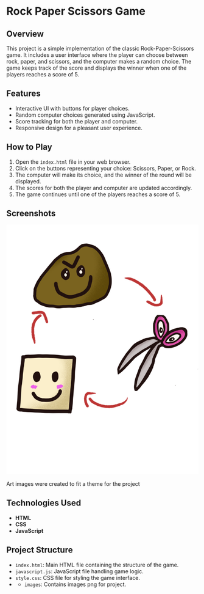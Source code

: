 # Rock Paper Scissors Game

## Overview

This project is a simple implementation of the classic Rock-Paper-Scissors game. It includes a user interface where the player can choose between rock, paper, and scissors, and the computer makes a random choice. The game keeps track of the score and displays the winner when one of the players reaches a score of 5.

## Features

- Interactive UI with buttons for player choices.
- Random computer choices generated using JavaScript.
- Score tracking for both the player and computer.
- Responsive design for a pleasant user experience.

## How to Play

1. Open the `index.html` file in your web browser.
2. Click on the buttons representing your choice: Scissors, Paper, or Rock.
3. The computer will make its choice, and the winner of the round will be displayed.
4. The scores for both the player and computer are updated accordingly.
5. The game continues until one of the players reaches a score of 5.

## Screenshots

![Art Screenshot](images/rps-Icon.png)

Art images were created to fit a theme for the project

## Technologies Used

- **HTML**
- **CSS**
- **JavaScript**

## Project Structure

- `index.html`: Main HTML file containing the structure of the game.
- `javascript.js`: JavaScript file handling game logic.
- `style.css`: CSS file for styling the game interface.
- - `images`: Contains images png for project.
